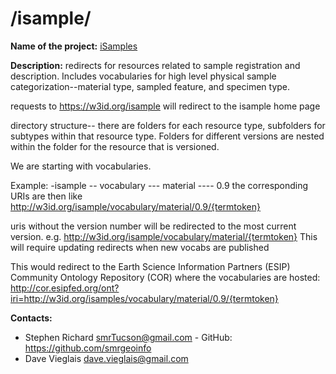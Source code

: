 
# /isample/

**Name of the project:** [iSamples](https://isamplesorg.github.io/home/)

**Description:** redirects for resources related to sample registration and description.  Includes vocabularies for high level physical sample categorization--material type, sampled feature, and specimen type.

requests to https://w3id.org/isample will redirect to the isample home page


directory structure-- there are folders for each resource type, subfolders for subtypes within that resource type. Folders for different versions are nested within the folder for the resource that is versioned. 

We are starting with vocabularies.

Example:
-isample
    -- vocabulary
        --- material
           ---- 0.9
the corresponding URIs are then like 
http://w3id.org/isample/vocabulary/material/0.9/{termtoken}

uris without the version number will be redirected to the most current version. 
e.g. http://w3id.org/isample/vocabulary/material/{termtoken}
This will require updating redirects when new vocabs are published

This would redirect to the Earth Science Information Partners (ESIP) Community Ontology Repository (COR) where the vocabularies are hosted:
http://cor.esipfed.org/ont?iri=http://w3id.org/isamples/vocabulary/material/0.9/{termtoken}

**Contacts:**
* Stephen Richard <smrTucson@gmail.com> - GitHub: https://github.com/smrgeoinfo
* Dave Vieglais <dave.vieglais@gmail.com>  